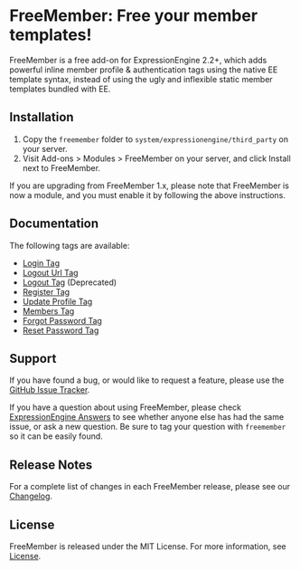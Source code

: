 # FreeMember: Free your member templates!

FreeMember is a free add-on for ExpressionEngine 2.2+, which adds powerful inline member profile
& authentication tags using the native EE template syntax, instead of using the ugly and inflexible
static member templates bundled with EE.

## Installation

1. Copy the `freemember` folder to `system/expressionengine/third_party` on your server.
2. Visit Add-ons > Modules > FreeMember on your server, and click Install next to FreeMember.

If you are upgrading from FreeMember 1.x, please note that FreeMember is now a module, and you
must enable it by following the above instructions.

## Documentation

The following tags are available:

* [Login Tag](https://github.com/expressodev/freemember/blob/master/docs/login_tag.md)
* [Logout Url Tag](https://github.com/expressodev/freemember/blob/master/docs/logout_url_tag.md)
* [Logout Tag](https://github.com/expressodev/freemember/blob/master/docs/logout_tag.md) (Deprecated)
* [Register Tag](https://github.com/expressodev/freemember/blob/master/docs/register_tag.md)
* [Update Profile Tag](https://github.com/expressodev/freemember/blob/master/docs/update_profile_tag.md)
* [Members Tag](https://github.com/expressodev/freemember/blob/master/docs/members_tag.md)
* [Forgot Password Tag](https://github.com/expressodev/freemember/blob/master/docs/forgot_password_tag.md)
* [Reset Password Tag](https://github.com/expressodev/freemember/blob/master/docs/reset_password_tag.md)

## Support

If you have found a bug, or would like to request a feature, please use the
[GitHub Issue Tracker](https://github.com/expressodev/freemember/issues?state=open).

If you have a question about using FreeMember, please check [ExpressionEngine Answers](http://expressionengine.stackexchange.com/)
to see whether anyone else has had the same issue, or ask a new question. Be sure to tag your question
with `freemember` so it can be easily found.

## Release Notes

For a complete list of changes in each FreeMember release, please see our [Changelog](https://github.com/expressodev/freemember/blob/master/CHANGELOG.md).

## License

FreeMember is released under the MIT License. For more information, see [License](https://github.com/expressodev/freemember/blob/master/LICENSE.md).
